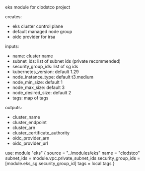 eks module for clodstco project

creates:
- eks cluster control plane
- default managed node group
- oidc provider for irsa

inputs:
- name: cluster name
- subnet_ids: list of subnet ids (private recommended)
- security_group_ids: list of sg ids
- kubernetes_version: default 1.29
- node_instance_type: default t3.medium
- node_min_size: default 1
- node_max_size: default 3
- node_desired_size: default 2
- tags: map of tags

outputs:
- cluster_name
- cluster_endpoint
- cluster_arn
- cluster_certificate_authority
- oidc_provider_arn
- oidc_provider_url

use:
module "eks" {
  source              = "../modules/eks"
  name                = "clodstco"
  subnet_ids          = module.vpc.private_subnet_ids
  security_group_ids  = [module.eks_sg.security_group_id]
  tags                = local.tags
}
